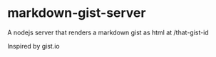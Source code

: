 markdown-gist-server
=========

A nodejs server that renders a markdown gist as html at /that-gist-id

Inspired by gist.io

